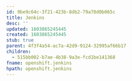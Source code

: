 ```yaml
---
id: 9be9c64c-3f21-423b-8db2-79a70d0b065c
title: Jenkins
desc: ''
updated: 1603865245445
created: 1603865245445
stub: true
parent: 4f3f4a54-ac7a-42d9-9124-32995af66b17
children:
  - 515bb002-b7ae-4b38-9a3e-fcd1be141368
fname: openshift.jenkins
hpath: openshift.jenkins
---
```



